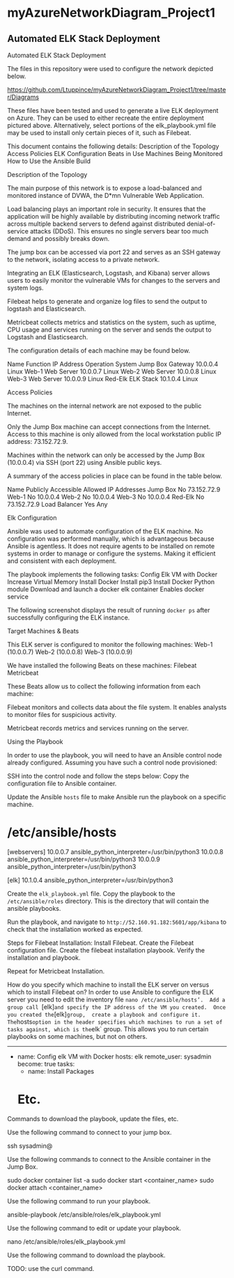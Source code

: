 # myAzureNetworkDiagram_Project1
## Automated ELK Stack Deployment

Automated ELK Stack Deployment

The files in this repository were used to configure the network depicted below.

https://github.com/Ltuppince/myAzureNetworkDiagram_Project1/tree/master/Diagrams

These files have been tested and used to generate a live ELK deployment on Azure. They can be used to either recreate the entire deployment pictured above. Alternatively, select portions of the elk_playbook.yml file may be used to install only certain pieces of it, such as Filebeat.

This document contains the following details:
Description of the Topology
Access Policies
ELK Configuration
 Beats in Use
 Machines Being Monitored
How to Use the Ansible Build

Description of the Topology

The main purpose of this network is to expose a load-balanced and monitored instance of DVWA, the D*mn Vulnerable Web Application.

Load balancing plays an important role in security.  It ensures that the application will be highly available by distributing incoming network traffic across multiple backend servers to defend against distributed denial-of-service attacks (DDoS).  This ensures no single servers bear too much demand and possibly breaks down. 

The jump box can be accessed via port 22 and serves as an SSH gateway to the network,   isolating access to a private network.

Integrating an ELK (Elasticsearch, Logstash, and Kibana) server allows users to easily monitor the vulnerable VMs for changes to the servers and system logs.

Filebeat helps to generate and organize log files to send the output to logstash and Elasticsearch.

Metricbeat collects metrics and statistics on the system, such as uptime, CPU usage and services running on the server and sends the output to Logstash and Elasticsearch.

The configuration details of each machine may be found below.

Name
Function
IP Address
Operation System
Jump Box
Gateway
10.0.0.4
Linux
Web-1
Web Server
10.0.0.7
Linux
Web-2
Web Server
10.0.0.8
Linux
Web-3
Web Server
10.0.0.9
Linux
Red-Elk
ELK Stack
10.1.0.4
Linux

Access Policies

The machines on the internal network are not exposed to the public Internet. 

Only the Jump Box machine can accept connections from the Internet. Access to this machine is only allowed from the local workstation public IP address: 73.152.72.9.

Machines within the network can only be accessed by the Jump Box (10.0.0.4) via SSH (port 22) using Ansible public keys.

A summary of the access policies in place can be found in the table below.

Name
Publicly Accessible
Allowed IP Addresses
Jump Box
No
73.152.72.9
Web-1
No
10.0.0.4
Web-2
No
10.0.0.4
Web-3
No
10.0.0.4
Red-Elk
No
73.152.72.9
Load Balancer
Yes
Any

Elk Configuration

Ansible was used to automate configuration of the ELK machine. No configuration was performed manually, which is advantageous because Ansible is agentless. It does not require agents to be installed on remote systems in order to manage or configure the systems.  Making it efficient and consistent with each deployment.  

The playbook implements the following tasks:
Config Elk VM with Docker
Increase Virtual Memory
Install Docker
Install pip3
Install Docker Python module
Download and launch a docker elk container
Enables docker service

The following screenshot displays the result of running `docker ps` after successfully configuring the ELK instance.




Target Machines & Beats

This ELK server is configured to monitor the following machines:
Web-1 (10.0.0.7)
Web-2 (10.0.0.8)
Web-3 (10.0.0.9)

We have installed the following Beats on these machines:
Filebeat
Metricbeat

These Beats allow us to collect the following information from each machine:

Filebeat monitors and collects data about the file system.  It enables analysts to monitor files for suspicious activity.

Metricbeat records metrics and services running on the server.

Using the Playbook

In order to use the playbook, you will need to have an Ansible control node already configured. Assuming you have such a control node provisioned: 

SSH into the control node and follow the steps below:
Copy the configuration file to Ansible container.

Update the Ansible `hosts` file to make Ansible run the playbook on a specific machine.

# /etc/ansible/hosts
 [webservers]
 10.0.0.7 ansible_python_interpreter=/usr/bin/python3
 10.0.0.8 ansible_python_interpreter=/usr/bin/python3
 10.0.0.9 ansible_python_interpreter=/usr/bin/python3

 [elk]
 10.1.0.4 ansible_python_interpreter=/usr/bin/python3

Create the `elk_playbook.yml` file.  Copy the playbook to the `/etc/ansible/roles` directory.  This is the directory that will contain the ansible playbooks.

Run the playbook, and navigate to `http://52.160.91.182:5601/app/kibana` to check that the installation worked as expected.

Steps for Filebeat Installation:
Install Filebeat.
Create the Filebeat configuration file.
Create the filebeat installation playbook.
Verify the installation and playbook.

Repeat for Metricbeat Installation.
 
How do you specify which machine to install the ELK server on versus which to install Filebeat on?
In order to use Ansible to configure the ELK server you need to edit the inventory file `nano /etc/ansible/hosts’.  Add a group call `[elk]` and specify the IP address of the VM you created.  Once you created the `[elk]` group,  create a playbook and configure it.  The `hosts` option in the header specifies which machines to run a set of tasks against, which is the `elk` group.  This allows you to run certain playbooks on some machines, but not on others.

---
- name: Config elk VM with Docker
  hosts: elk
  remote_user: sysadmin
  become: true
  tasks:
  - name: Install Packages
  # Etc.



Commands to download the playbook, update the files, etc.

Use the following command to connect to your jump box.

ssh sysadmin@<jump box external IP>

Use the following commands to connect to the Ansible container in the Jump Box.

sudo docker container list -a
sudo docker start <container_name>
sudo docker attach <container_name>

Use the following command to run your playbook.
	
ansible-playbook  /etc/ansible/roles/elk_playbook.yml

Use the following command to edit or update your playbook.

nano /etc/ansible/roles/elk_playbook.yml
 
Use the following command to download the playbook.

TODO: use the curl command.


